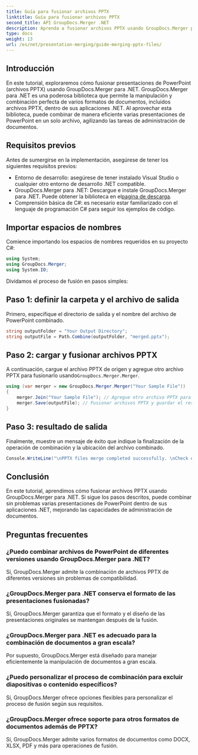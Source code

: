 ```yaml
---
title: Guía para fusionar archivos PPTX
linktitle: Guía para fusionar archivos PPTX
second_title: API GroupDocs.Merger .NET
description: Aprenda a fusionar archivos PPTX usando GroupDocs.Merger para .NET. Optimice la gestión de documentos con esta potente biblioteca .NET.
type: docs
weight: 13
url: /es/net/presentation-merging/guide-merging-pptx-files/
---
```

## Introducción
En este tutorial, exploraremos cómo fusionar presentaciones de PowerPoint (archivos PPTX) usando GroupDocs.Merger para .NET. GroupDocs.Merger para .NET es una poderosa biblioteca que permite la manipulación y combinación perfecta de varios formatos de documentos, incluidos archivos PPTX, dentro de sus aplicaciones .NET. Al aprovechar esta biblioteca, puede combinar de manera eficiente varias presentaciones de PowerPoint en un solo archivo, agilizando las tareas de administración de documentos.
## Requisitos previos
Antes de sumergirse en la implementación, asegúrese de tener los siguientes requisitos previos:
- Entorno de desarrollo: asegúrese de tener instalado Visual Studio o cualquier otro entorno de desarrollo .NET compatible.
- GroupDocs.Merger para .NET: Descargue e instale GroupDocs.Merger para .NET. Puede obtener la biblioteca en el[pagina de descarga](https://releases.groupdocs.com/merger/net/).
- Comprensión básica de C#: es necesario estar familiarizado con el lenguaje de programación C# para seguir los ejemplos de código.

## Importar espacios de nombres
Comience importando los espacios de nombres requeridos en su proyecto C#:
```csharp
using System; 
using GroupDocs.Merger;
using System.IO;
```

Dividamos el proceso de fusión en pasos simples:
## Paso 1: definir la carpeta y el archivo de salida
Primero, especifique el directorio de salida y el nombre del archivo de PowerPoint combinado.
```csharp
string outputFolder = "Your Output Directory";
string outputFile = Path.Combine(outputFolder, "merged.pptx");
```
## Paso 2: cargar y fusionar archivos PPTX
 A continuación, cargue el archivo PPTX de origen y agregue otro archivo PPTX para fusionarlo usando`GroupDocs.Merger.Merger`.
```csharp
using (var merger = new GroupDocs.Merger.Merger("Your Sample File"))
{
    merger.Join("Your Sample File"); // Agregue otro archivo PPTX para fusionar
    merger.Save(outputFile); // Fusionar archivos PPTX y guardar el resultado
}
```
## Paso 3: resultado de salida
Finalmente, muestre un mensaje de éxito que indique la finalización de la operación de combinación y la ubicación del archivo combinado.
```csharp
Console.WriteLine("\nPPTX files merge completed successfully. \nCheck output in {0}", outputFolder);
```

## Conclusión
En este tutorial, aprendimos cómo fusionar archivos PPTX usando GroupDocs.Merger para .NET. Si sigue los pasos descritos, puede combinar sin problemas varias presentaciones de PowerPoint dentro de sus aplicaciones .NET, mejorando las capacidades de administración de documentos.

## Preguntas frecuentes
### ¿Puedo combinar archivos de PowerPoint de diferentes versiones usando GroupDocs.Merger para .NET?
Sí, GroupDocs.Merger admite la combinación de archivos PPTX de diferentes versiones sin problemas de compatibilidad.
### ¿GroupDocs.Merger para .NET conserva el formato de las presentaciones fusionadas?
Sí, GroupDocs.Merger garantiza que el formato y el diseño de las presentaciones originales se mantengan después de la fusión.
### ¿GroupDocs.Merger para .NET es adecuado para la combinación de documentos a gran escala?
Por supuesto, GroupDocs.Merger está diseñado para manejar eficientemente la manipulación de documentos a gran escala.
### ¿Puedo personalizar el proceso de combinación para excluir diapositivas o contenido específicos?
Sí, GroupDocs.Merger ofrece opciones flexibles para personalizar el proceso de fusión según sus requisitos.
### ¿GroupDocs.Merger ofrece soporte para otros formatos de documentos además de PPTX?
Sí, GroupDocs.Merger admite varios formatos de documentos como DOCX, XLSX, PDF y más para operaciones de fusión.